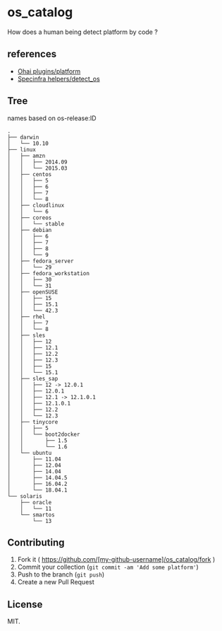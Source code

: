 # os_catalog

How does a human being detect platform by code ?


## references

- [Ohai plugins/platform](https://github.com/chef/ohai/tree/master/lib/ohai/plugins)
- [Specinfra helpers/detect_os](https://github.com/serverspec/specinfra/tree/master/lib/specinfra/helper/detect_os)

## Tree

names based on os-release:ID

```
.
├── darwin
│   └── 10.10
├── linux
│   ├── amzn
│   │   ├── 2014.09
│   │   └── 2015.03
│   ├── centos
│   │   ├── 5
│   │   ├── 6
│   │   ├── 7
│   │   └── 8
│   ├── cloudlinux
│   │   └── 6
│   ├── coreos
│   │   └── stable
│   ├── debian
│   │   ├── 6
│   │   ├── 7
│   │   ├── 8
│   │   └── 9
│   ├── fedora_server
│   │   └── 29
│   ├── fedora_workstation
│   │   ├── 30
│   │   └── 31
│   ├── openSUSE
│   │   ├── 15
│   │   ├── 15.1
│   │   └── 42.3
│   ├── rhel
│   │   ├── 7
│   │   └── 8
│   ├── sles
│   │   ├── 12
│   │   ├── 12.1
│   │   ├── 12.2
│   │   ├── 12.3
│   │   ├── 15
│   │   └── 15.1
│   ├── sles_sap
│   │   ├── 12 -> 12.0.1
│   │   ├── 12.0.1
│   │   ├── 12.1 -> 12.1.0.1
│   │   ├── 12.1.0.1
│   │   ├── 12.2
│   │   └── 12.3
│   ├── tinycore
│   │   ├── 5
│   │   └── boot2docker
│   │       ├── 1.5
│   │       └── 1.6
│   └── ubuntu
│       ├── 11.04
│       ├── 12.04
│       ├── 14.04
│       ├── 14.04.5
│       ├── 16.04.2
│       └── 18.04.1
└── solaris
    ├── oracle
    │   └── 11
    └── smartos
        └── 13
```

## Contributing

1. Fork it ( https://github.com/[my-github-username]/os_catalog/fork )
2. Commit your collection (`git commit -am 'Add some platform'`)
3. Push to the branch (`git push`)
4. Create a new Pull Request

## License

MIT.

